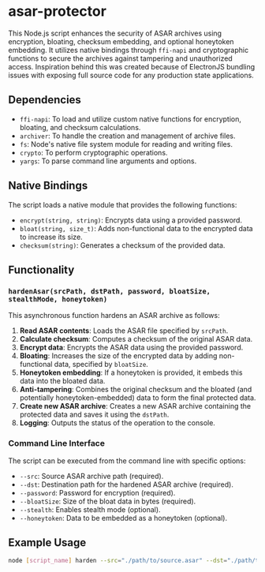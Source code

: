 # asar-protector

This Node.js script enhances the security of ASAR archives using encryption, bloating, checksum embedding, and optional honeytoken embedding. It utilizes native bindings through `ffi-napi` and cryptographic functions to secure the archives against tampering and unauthorized access. Inspiration behind this was created because of ElectronJS bundling issues with exposing full source code for any production state applications.

## Dependencies

- `ffi-napi`: To load and utilize custom native functions for encryption, bloating, and checksum calculations.
- `archiver`: To handle the creation and management of archive files.
- `fs`: Node's native file system module for reading and writing files.
- `crypto`: To perform cryptographic operations.
- `yargs`: To parse command line arguments and options.

## Native Bindings

The script loads a native module that provides the following functions:

- `encrypt(string, string)`: Encrypts data using a provided password.
- `bloat(string, size_t)`: Adds non-functional data to the encrypted data to increase its size.
- `checksum(string)`: Generates a checksum of the provided data.

## Functionality

### `hardenAsar(srcPath, dstPath, password, bloatSize, stealthMode, honeytoken)`

This asynchronous function hardens an ASAR archive as follows:

1. **Read ASAR contents**: Loads the ASAR file specified by `srcPath`.
2. **Calculate checksum**: Computes a checksum of the original ASAR data.
3. **Encrypt data**: Encrypts the ASAR data using the provided password.
4. **Bloating**: Increases the size of the encrypted data by adding non-functional data, specified by `bloatSize`.
5. **Honeytoken embedding**: If a honeytoken is provided, it embeds this data into the bloated data.
6. **Anti-tampering**: Combines the original checksum and the bloated (and potentially honeytoken-embedded) data to form the final protected data.
7. **Create new ASAR archive**: Creates a new ASAR archive containing the protected data and saves it using the `dstPath`.
8. **Logging**: Outputs the status of the operation to the console.

### Command Line Interface

The script can be executed from the command line with specific options:

- `--src`: Source ASAR archive path (required).
- `--dst`: Destination path for the hardened ASAR archive (required).
- `--password`: Password for encryption (required).
- `--bloatSize`: Size of the bloat data in bytes (required).
- `--stealth`: Enables stealth mode (optional).
- `--honeytoken`: Data to be embedded as a honeytoken (optional).

## Example Usage

```bash
node [script_name] harden --src="./path/to/source.asar" --dst="./path/to/destination.asar" --password="securepassword" --bloatSize=1024 --stealth --honeytoken="exampleToken"
